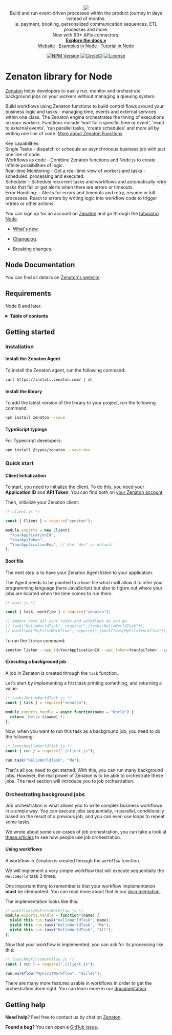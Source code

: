 <p align="center">
  <a href="https://zenaton.com" target="_blank">
    <img src="https://user-images.githubusercontent.com/36400935/58254828-e5176880-7d6b-11e9-9094-3f46d91faeee.png" target="_blank" />
  </a><br>
  Build and run event-driven processes within the product journey in days instead of months.<br>
ie. payment, booking, personalized communication sequences, ETL processes and more.
<br>Now with 90+ APIs connectors.<br>
  <a href="https://zenaton.com/documentation/node/getting-started/" target="_blank">
    <strong> Explore the docs » </strong>
  </a> <br>
  <a href="https://zenaton.com" target="_blank"> Website </a>
    ·
  <a href="https://github.com/zenaton/examples-node" target="_blank"> Examples in Node </a>
    ·
  <a href="https://app.zenaton.com/tutorial/node/examples" target="_blank"> Tutorial in Node </a>
</p>
<p align="center">
  <a href="https://www.npmjs.com/package/zenaton"><img src="https://img.shields.io/npm/v/zenaton.svg" alt="NPM Version"></a>
  <a href="https://circleci.com/gh/zenaton/zenaton-node/tree/master" rel="nofollow" target="_blank"><img src="https://img.shields.io/circleci/project/github/zenaton/zenaton-node/master.svg" alt="CircleCI" style="max-width:100%;"></a>
  <a href="/LICENSE" target="_blank"><img src="https://img.shields.io/badge/iicense-MIT-blue.svg" alt="License" style="max-width:100%;"></a>
</p>

# Zenaton library for Node

[Zenaton](https://zenaton.com) helps developers to easily run, monitor and orchestrate background jobs on your workers without managing a queuing system.

Build workflows using Zenaton functions to build control flows around your business logic and tasks - managing time, events and external services within one class. The Zenaton engine orchestrates the timing of executions on your workers. Functions include 'wait for a specific time or event', 'react to external events', 'run parallel tasks, 'create schedules' and more all by writing one line of code. [More about Zenaton Functions](https://zenaton.com/how-it-works)

Key capabilities: <br>
Single Tasks - dispatch or schedule an asynchronous business job with just one line of code. <br>
Workflows as code - Combine Zenaton functions and Node.js to create infinite possibilities of logic. <br>
Real-time Monitoring - Get a real-time view of workers and tasks - scheduled, processing and executed. <br>
Scheduler - Schedule recurrent tasks and workflows and automatically retry tasks that fail or get alerts when there are errors or timeouts. <br>
Error Handling: - Alerts for errors and timeouts and retry, resume or kill processes. React to errors by writing logic into workflow code to trigger retries or other actions. <br>

You can sign up for an account on [Zenaton](https://zenaton.com) and go through the [tutorial in Node](https://app.zenaton.com/tutorial/node/examples).

- [What's new](WHATSNEW.md).

- [Changelog](CHANGELOG.md).

- [Breaking changes](BREAKINGCHANGES.md).

## Node Documentation

You can find all details on [Zenaton's website](https://zenaton.com/documentation/node/getting-started).

## Requirements

Node 8 and later.

<details>
  <summary><strong>Table of contents</strong></summary>

<!-- START doctoc generated TOC please keep comment here to allow auto update -->
<!-- DON'T EDIT THIS SECTION, INSTEAD RE-RUN doctoc TO UPDATE -->

- [Getting started](#getting-started)
  - [Installation](#installation)
    - [Install the Zenaton Agent](#install-the-zenaton-agent)
    - [Install the library](#install-the-library)
    - [Typescript typings](#typescript-typings)
  - [Quick start](#quick-start)
    - [Client Initialization](#client-initialization)
    - [Executing a background job](#executing-a-background-job)
  - [Orchestrating background jobs](#orchestrating-background-jobs)
    - [Using workflows](#using-workflows)
- [Getting help](#getting-help)

<!-- END doctoc generated TOC please keep comment here to allow auto update -->

</details>

## Getting started

### Installation

#### Install the Zenaton Agent

To install the Zenaton agent, run the following command:

```sh
curl https://install.zenaton.com/ | sh
```

#### Install the library

To add the latest version of the library to your project, run the following command:

```sh
npm install zenaton --save
```

#### TypeScript typings

For Typescript developers:

```bash
npm install @types/zenaton --save-dev
```

### Quick start

#### Client Initialization

To start, you need to initialize the client. To do this, you need your **Application ID** and **API Token**.
You can find both on [your Zenaton account](https://app.zenaton.com/api).

Then, initialize your Zenaton client:

```javascript
/* client.js */

const { Client } = require("zenaton");

module.exports = new Client(
  "YourApplicationId",
  "YourApiToken",
  "YourApplicationEnv", // Use "dev" as default
);
```

#### Boot file

The next step is to have your Zenaton Agent listen to your application.

The Agent needs to be pointed to a `boot` file which will allow it to infer your programming language (here JavaScript) but also to figure out where your jobs are located when the time comes to run them.

```javascript
/* boot.js */

const { task, workflow } = require("zenaton");

// Import here all your tasks and workflows as you go
// task("HelloWorldTask", require("./tasks/HelloWorldTask"));
// workflow("MyFirstWorkflow", require("./workflows/MyFirstWorkflow"));
```

To run the `listen` command:

```sh
zenaton listen --app_id=YourApplicationId --api_token=YourApiToken --app_env=YourApplicationEnv --boot=boot.js
```

#### Executing a background job

A job in Zenaton is created through the `task` function.

Let's start by implementing a first task printing something, and returning a value:

```javascript
/* tasks/HelloWorldTask.js */
const { task } = require("zenaton");

module.exports.handle = async function(name = "World") {
  return `Hello ${name}`!;
};
```

Now, when you want to run this task as a background job, you need to do the following:

```javascript
/* launchHelloWorldTask.js */
const { run } = require("./client.js");

run.task("HelloWorldTask", "Me");
```

That's all you need to get started. With this, you can run many background jobs.
However, the real power of Zenaton is to be able to orchestrate these jobs. The next section will introduce you to job orchestration.

### Orchestrating background jobs

Job orchestration is what allows you to write complex business workflows in a simple way.
You can execute jobs sequentially, in parallel, conditionally based on the result of a previous job,
and you can even use loops to repeat some tasks.

We wrote about some use-cases of job orchestration, you can take a look at [these articles](https://medium.com/zenaton/tagged/nodejs)
to see how people use job orchestration.

#### Using workflows

A workflow in Zenaton is created through the `workflow` function.

We will implement a very simple workflow that will execute sequentially the `HelloWorld` task 3 times.

One important thing to remember is that your workflow implementation **must** be idempotent.
You can read more about that in our [documentation](https://zenaton.com/documentation/node/workflow-basics/#implementation).

The implementation looks like this:

```javascript
/* workflows/MyFirstWorkflow.js */
module.exports.handle = function*(name) {
  yield this.run.task("HelloWorldTask", name);
  yield this.run.task("HelloWorldTask", "Me");
  yield this.run.task("HelloWorldTask", "All");
};
```

Now that your workflow is implemented, you can ask for its processing like this:

```javascript
/* launchMyFirstWorkflow.js */
const { run } = require("./client.js");

run.workflow("MyFirstWorkflow", "Gilles");
```

There are many more features usable in workflows in order to get the orchestration done right. You can learn more
in our [documentation](https://zenaton.com/documentation/node/workflow-basics/#implementation).

## Getting help

**Need help**? Feel free to contact us by chat on [Zenaton](https://zenaton.com/).

**Found a bug?** You can open a [GitHub issue](https://github.com/zenaton/zenaton-node/issues).
